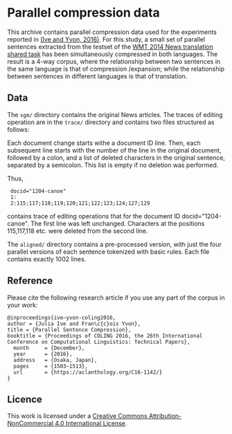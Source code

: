 # Parallel compression data

This archive contains parallel compression data used for the experiments reported in [(Ive and Yvon, 2016)](https://aclanthology.org/C16-1142/). For this study, a small set of parallel sentences extracted from the testset of the [WMT 2014 News translation shared task](https://statmt.org/wmt14/translation-task.html) has been simultaneously compressed in both languages. The result is a 4-way corpus, where the relationship between two sentences in the same language is that of compression /expansion; while the relationship between sentences in different languages is that of translation.

## Data 

The `sgm/` directory contains the original News articles. The traces of editing operation are in the `trace/` directory and contains two files structured  as follows:

Each document change starts withe a document ID line.  Then, each subsequent line starts with the number of the line in the original document, followed by a colon, and a list of  deleted characters in the original sentence, separated by a semicolon. This list is empty if no deletion was performed.

Thus,
```
 docid="1204-canoe"
 1:
 2:115;117;118;119;120;121;122;123;124;127;129
```

contains trace of editing operations that for the document  ID docid="1204-canoe". The first line was left unchanged. Characters at the positions 115,117,118 etc. were deleted from the second line.

The `aligned/` directory contains a pre-processed version, with just the four parallel versions of each sentence tokenized with basic rules. Each file contains exactly 1002 lines. 

## Reference
Please cite the following research article if you use any part of the corpus in your work: 

```
@inproceedings{ive—yvon-coling2016,
author = {Julia Ive and Fran\c{c}ois Yvon},
title = {Parallel Sentence Compression},
booktitle = {Proceedings of COLING 2016, the 26th International Conference on Computational Linguistics: Technical Papers},
  month     = {December},
  year      = {2016},
  address   = {Osaka, Japan},
  pages     = {1503–1513},
  url       = {https://aclanthology.org/C16-1142/}
} 
```
## Licence
This work is licensed under a [Creative Commons Attribution-NonCommercial 4.0 International License](https://creativecommons.org/licenses/by-nc/4.0/).
